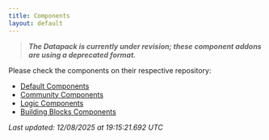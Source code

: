 ```yaml
---
title: Components
layout: default
---
```


> _**The Datapack is currently under revision; these component addons are using a deprecated format.**_

Please check the components on their respective repository:
- [Default Components](https://github.com/BigstoneDevelopment/default-components-addon)
- [Community Components](https://github.com/BigstoneDevelopment/community-components-addon)
- [Logic Components](https://github.com/BigstoneDevelopment/logic-components-addon)
- [Building Blocks Components](https://github.com/BigstoneDevelopment/building-blocks-addon)

_Last updated: 12/08/2025 at 19:15:21.692 UTC_

